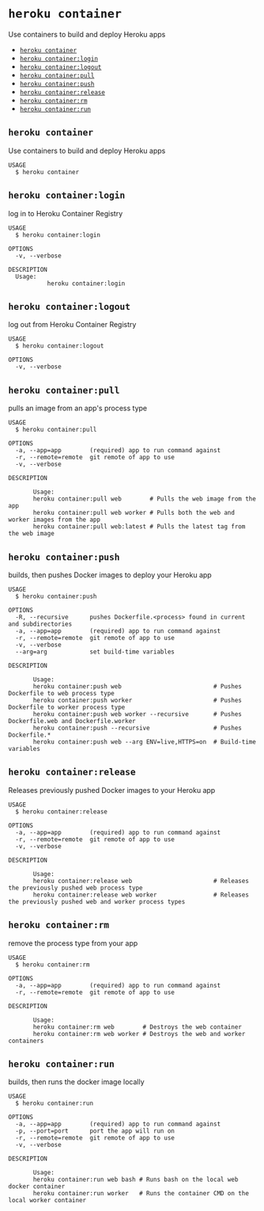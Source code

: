 `heroku container`
==================

Use containers to build and deploy Heroku apps
* [`heroku container`](#heroku-container)
* [`heroku container:login`](#heroku-containerlogin)
* [`heroku container:logout`](#heroku-containerlogout)
* [`heroku container:pull`](#heroku-containerpull)
* [`heroku container:push`](#heroku-containerpush)
* [`heroku container:release`](#heroku-containerrelease)
* [`heroku container:rm`](#heroku-containerrm)
* [`heroku container:run`](#heroku-containerrun)

## `heroku container`

Use containers to build and deploy Heroku apps

```
USAGE
  $ heroku container
```

## `heroku container:login`

log in to Heroku Container Registry

```
USAGE
  $ heroku container:login

OPTIONS
  -v, --verbose

DESCRIPTION
  Usage:
           heroku container:login
```

## `heroku container:logout`

log out from Heroku Container Registry

```
USAGE
  $ heroku container:logout

OPTIONS
  -v, --verbose
```

## `heroku container:pull`

pulls an image from an app's process type

```
USAGE
  $ heroku container:pull

OPTIONS
  -a, --app=app        (required) app to run command against
  -r, --remote=remote  git remote of app to use
  -v, --verbose

DESCRIPTION

       Usage:
       heroku container:pull web        # Pulls the web image from the app
       heroku container:pull web worker # Pulls both the web and worker images from the app
       heroku container:pull web:latest # Pulls the latest tag from the web image
```

## `heroku container:push`

builds, then pushes Docker images to deploy your Heroku app

```
USAGE
  $ heroku container:push

OPTIONS
  -R, --recursive      pushes Dockerfile.<process> found in current and subdirectories
  -a, --app=app        (required) app to run command against
  -r, --remote=remote  git remote of app to use
  -v, --verbose
  --arg=arg            set build-time variables

DESCRIPTION

       Usage:
       heroku container:push web                          # Pushes Dockerfile to web process type
       heroku container:push worker                       # Pushes Dockerfile to worker process type
       heroku container:push web worker --recursive       # Pushes Dockerfile.web and Dockerfile.worker
       heroku container:push --recursive                  # Pushes Dockerfile.*
       heroku container:push web --arg ENV=live,HTTPS=on  # Build-time variables
```

## `heroku container:release`

Releases previously pushed Docker images to your Heroku app

```
USAGE
  $ heroku container:release

OPTIONS
  -a, --app=app        (required) app to run command against
  -r, --remote=remote  git remote of app to use
  -v, --verbose

DESCRIPTION

       Usage:
       heroku container:release web                       # Releases the previously pushed web process type
       heroku container:release web worker                # Releases the previously pushed web and worker process types
```

## `heroku container:rm`

remove the process type from your app

```
USAGE
  $ heroku container:rm

OPTIONS
  -a, --app=app        (required) app to run command against
  -r, --remote=remote  git remote of app to use

DESCRIPTION

       Usage:
       heroku container:rm web        # Destroys the web container
       heroku container:rm web worker # Destroys the web and worker containers
```

## `heroku container:run`

builds, then runs the docker image locally

```
USAGE
  $ heroku container:run

OPTIONS
  -a, --app=app        (required) app to run command against
  -p, --port=port      port the app will run on
  -r, --remote=remote  git remote of app to use
  -v, --verbose

DESCRIPTION

       Usage:
       heroku container:run web bash # Runs bash on the local web docker container
       heroku container:run worker   # Runs the container CMD on the local worker container
```
